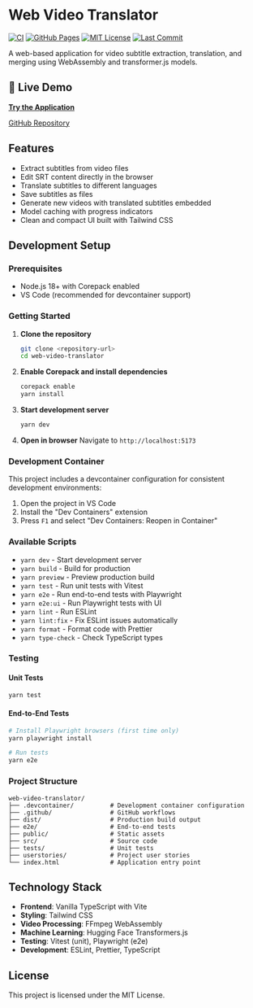 # Web Video Translator

[![CI](https://github.com/maye-msft/web-video-translator/actions/workflows/test.yml/badge.svg)](https://github.com/maye-msft/web-video-translator/actions/workflows/test.yml)
[![GitHub Pages](https://github.com/maye-msft/web-video-translator/actions/workflows/pages/pages-build-deployment/badge.svg)](https://github.com/maye-msft/web-video-translator/actions/workflows/pages/pages-build-deployment)
[![MIT License](https://img.shields.io/github/license/maye-msft/web-video-translator)](LICENSE)
[![Last Commit](https://img.shields.io/github/last-commit/maye-msft/web-video-translator)](https://github.com/maye-msft/web-video-translator/commits/main)

A web-based application for video subtitle extraction, translation, and merging using WebAssembly and transformer.js models.

## 🚀 Live Demo

**[Try the Application](https://maye-msft.github.io/web-video-translator/)**

[GitHub Repository](https://github.com/maye-msft/web-video-translator)

## Features

- Extract subtitles from video files
- Edit SRT content directly in the browser
- Translate subtitles to different languages
- Save subtitles as files
- Generate new videos with translated subtitles embedded
- Model caching with progress indicators
- Clean and compact UI built with Tailwind CSS

## Development Setup

### Prerequisites

- Node.js 18+ with Corepack enabled
- VS Code (recommended for devcontainer support)

### Getting Started

1. **Clone the repository**
   ```bash
   git clone <repository-url>
   cd web-video-translator
   ```

2. **Enable Corepack and install dependencies**
   ```bash
   corepack enable
   yarn install
   ```

3. **Start development server**
   ```bash
   yarn dev
   ```

4. **Open in browser**
   Navigate to `http://localhost:5173`

### Development Container

This project includes a devcontainer configuration for consistent development environments:

1. Open the project in VS Code
2. Install the "Dev Containers" extension
3. Press `F1` and select "Dev Containers: Reopen in Container"

### Available Scripts

- `yarn dev` - Start development server
- `yarn build` - Build for production
- `yarn preview` - Preview production build
- `yarn test` - Run unit tests with Vitest
- `yarn e2e` - Run end-to-end tests with Playwright
- `yarn e2e:ui` - Run Playwright tests with UI
- `yarn lint` - Run ESLint
- `yarn lint:fix` - Fix ESLint issues automatically
- `yarn format` - Format code with Prettier
- `yarn type-check` - Check TypeScript types

### Testing

#### Unit Tests
```bash
yarn test
```

#### End-to-End Tests
```bash
# Install Playwright browsers (first time only)
yarn playwright install

# Run tests
yarn e2e
```

### Project Structure

```
web-video-translator/
├── .devcontainer/          # Development container configuration
├── .github/                # GitHub workflows
├── dist/                   # Production build output
├── e2e/                    # End-to-end tests
├── public/                 # Static assets
├── src/                    # Source code
├── tests/                  # Unit tests
├── userstories/            # Project user stories
└── index.html              # Application entry point
```

## Technology Stack

- **Frontend**: Vanilla TypeScript with Vite
- **Styling**: Tailwind CSS
- **Video Processing**: FFmpeg WebAssembly
- **Machine Learning**: Hugging Face Transformers.js
- **Testing**: Vitest (unit), Playwright (e2e)
- **Development**: ESLint, Prettier, TypeScript

## License

This project is licensed under the MIT License.